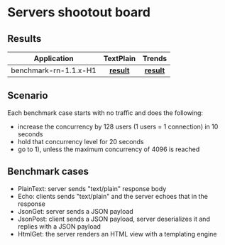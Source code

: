 # Servers shootout board
## Results

| Application  | TextPlain | Trends |
| ---  | :---: | :---: |
| benchmark-rn-1.1.x-H1 | [**result**](bench/benchmark-rn-1.1.x-H1/TextPlain/index.html) | [**result**](bench/benchmark-rn-1.1.x-H1/Trends/index.html) |

## Scenario

Each benchmark case starts with no traffic and does the following:

- increase the concurrency by 128 users (1 users = 1 connection) in 10 seconds
- hold that concurrency level for 20 seconds
- go to 1), unless the maximum concurrency of 4096 is reached

## Benchmark cases
- PlainText: server sends "text/plain" response body
- Echo: clients sends "text/plain" and the server echoes that in the response
- JsonGet: server sends a JSON payload
- JsonPost: client sends a JSON payload, server deserializes it and replies with a JSON payload
- HtmlGet: the server renders an HTML view with a templating engine
